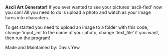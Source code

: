 **Ascii Art Generator!**
If you ever wanted to see your pictures 'ascii-fied' now you can! 
All you need to do is upload a photo and watch as your image turns into characters.

To get started you need to upload an image to a folder with this code, change 'input_im' to the name of your photo, change 'text_file' if you want, then run the program!

Made and Maintained by: Davis Yew
